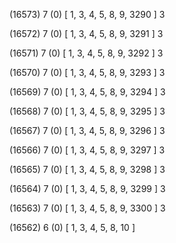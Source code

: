 (16573) 7 (0) [ 1, 3, 4, 5, 8, 9, 3290 ] 3 


(16572) 7 (0) [ 1, 3, 4, 5, 8, 9, 3291 ] 3 


(16571) 7 (0) [ 1, 3, 4, 5, 8, 9, 3292 ] 3 


(16570) 7 (0) [ 1, 3, 4, 5, 8, 9, 3293 ] 3 


(16569) 7 (0) [ 1, 3, 4, 5, 8, 9, 3294 ] 3 


(16568) 7 (0) [ 1, 3, 4, 5, 8, 9, 3295 ] 3 


(16567) 7 (0) [ 1, 3, 4, 5, 8, 9, 3296 ] 3 


(16566) 7 (0) [ 1, 3, 4, 5, 8, 9, 3297 ] 3 


(16565) 7 (0) [ 1, 3, 4, 5, 8, 9, 3298 ] 3 


(16564) 7 (0) [ 1, 3, 4, 5, 8, 9, 3299 ] 3 


(16563) 7 (0) [ 1, 3, 4, 5, 8, 9, 3300 ] 3 


(16562) 6 (0) [ 1, 3, 4, 5, 8, 10 ]  

